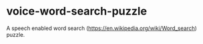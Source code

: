 # voice-word-search-puzzle
A speech enabled word search (https://en.wikipedia.org/wiki/Word_search) puzzle.
